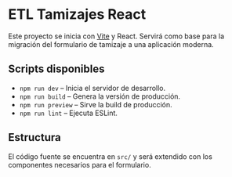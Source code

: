 # ETL Tamizajes React

Este proyecto se inicia con [Vite](https://vitejs.dev/) y React.
Servirá como base para la migración del formulario de tamizaje a una aplicación moderna.

## Scripts disponibles

- `npm run dev` – Inicia el servidor de desarrollo.
- `npm run build` – Genera la versión de producción.
- `npm run preview` – Sirve la build de producción.
- `npm run lint` – Ejecuta ESLint.

## Estructura

El código fuente se encuentra en `src/` y será extendido con los componentes necesarios para el formulario.

